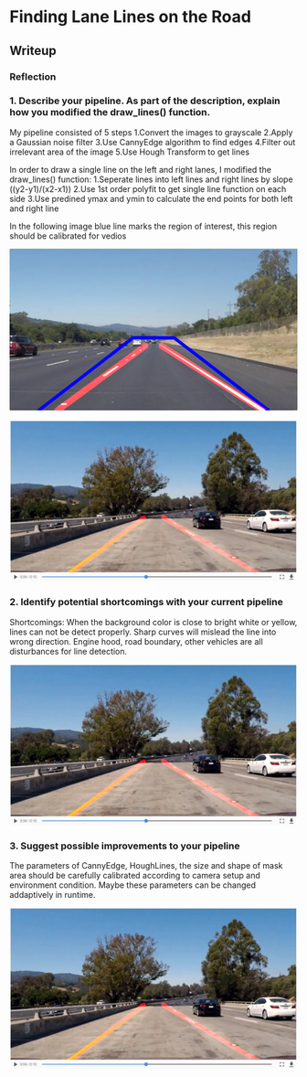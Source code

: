 # **Finding Lane Lines on the Road** 

## Writeup 



[image1]: ./lzTest1.jpg
[image2]: ./Challenge.JPG


### Reflection

### 1. Describe your pipeline. As part of the description, explain how you modified the draw_lines() function.

My pipeline consisted of 5 steps
1.Convert the images to grayscale
2.Apply a Gaussian noise filter
3.Use CannyEdge algorithm to find edges
4.Filter out irrelevant area of the image
5.Use Hough Transform to get lines 

In order to draw a single line on the left and right lanes, I modified the draw_lines() function:
1.Seperate lines into left lines and right lines by slope ((y2-y1)/(x2-x1))
2.Use 1st order polyfit to get single line function on each side
3.Use predined ymax and ymin to calculate the end points for both left and right line

In the following image blue line marks the region of interest, this region should be calibrated for vedios  

![alt text][image1]


![alt text][image2]


### 2. Identify potential shortcomings with your current pipeline

Shortcomings:
When the background color is close to bright white or yellow, lines can not be detect properly.
Sharp curves will mislead the line into wrong direction.
Engine hood, road boundary, other vehicles are all disturbances for line detection.

![alt text][image2]


### 3. Suggest possible improvements to your pipeline

The parameters of CannyEdge, HoughLines, the size and shape of mask area should be carefully calibrated according to camera setup and environment condition. Maybe these parameters can be changed addaptively in runtime.

![alt text][image2]
